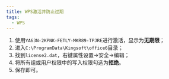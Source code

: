 ```yaml
---
title: WPS激活并防止过期
tags:
  - WPS
---
```


1. 使用`YA63N-2KPNK-FETLY-MKR89-TPJRE`进行激活，显示为**无期限**；
2. 进入`C:\ProgramData\Kingsoft\office6`目录；
3. 找到`license2.dat`，右键属性设置->安全->编辑；
4. 将所有组或用户权限中的写入权限勾选为**拒绝**。
5. 保存即可。
